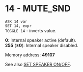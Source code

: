 # 14 - MUTE_SND

`ASK 14 var`  
`SET 14, expr`  
`TOGGLE 14` - inverts value.

**0**: Internal speaker active (default).  
**255** (**≠0**): Internal speaker disabled.

Memory address: **49107**


See also [SET SPEAKER ON/OFF](../../is-basic_man-en/man_so-speaker.md).